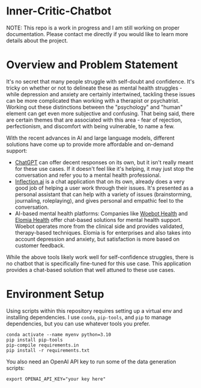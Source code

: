 # Inner-Critic-Chatbot
NOTE: This repo is a work in progress and I am still working on proper documentation. Please contact me directly if you would like to learn more details about the project.
# Overview and Problem Statement
It's no secret that many people struggle with self-doubt and confidence. It's tricky on whether or not to delineate these as mental health struggles - while depression and anxiety are certainly intertwined, tackling these issues can be more complicated than working with a therapist or psychatrist. Working out these distinctions between the "psychology" and "human" element can get even more subjective and confusing. That being said, there are certain themes that are associated with this area - fear of rejection, perfectionism, and discomfort with being vulnerable, to name a few.

With the recent advances in AI and large language models, different solutions have come up to provide more affordable and on-demand support:
- [ChatGPT](https://chat.openai.com/) can offer decent responses on its own, but it isn't really meant for these use cases. If it doesn't feel like it's helping, it may just stop the conversation and refer you to a mental health professional.
- [Inflection.ai](https://inflection.ai/) is a chat application that on its own, already does a very good job of helping a user work through their issues. It's presented as a personal assistant that can help with a variety of issues (brainstorming, journaling, roleplaying), and gives personal and empathic feel to the conversation.
- AI-based mental health platforms: Companies like [Woebot Health](https://woebothealth.com/) and [Elomia Health](https://elomia.com/) offer chat-based solutions for mental health support. Woebot operates more from the clinical side and provides validated, therapy-based techniques. Elomia is for enterprises and also takes into account depression and anxiety, but satisfaction is more based on customer feedback.

While the above tools likely work well for self-confidence struggles, there is no chatbot that is specifically fine-tuned for this use case. This application provides a chat-based solution that well attuned to these use cases.

# Environment Setup
Using scripts within this repository requires setting up a virtual env and installing dependencies. I use `conda`, `pip-tools`, and `pip` to manage dependencies, but you can use whatever tools you prefer.
```
conda activate --name myenv python=3.10
pip install pip-tools
pip-compile requirements.in
pip install -r requirements.txt
```

You also need an OpenAI API key to run some of the data generation scripts:
```
export OPENAI_API_KEY="your key here"
```